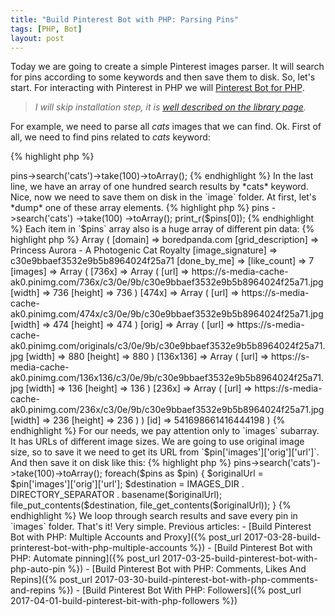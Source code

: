 ```yaml
---
title: "Build Pinterest Bot with PHP: Parsing Pins"
tags: [PHP, Bot]
layout: post
---
```


Today we are going to create a simple Pinterest images parser. It will search for pins according to some keywords and then save them to disk. So, let's start. For interacting with Pinterest in PHP we will [Pinterest Bot for PHP](https://github.com/seregazhuk/php-pinterest-bot). 

> *I will skip installation step, it is [well described on the library page](https://github.com/seregazhuk/php-pinterest-bot#installation).*

For example, we need to parse all *cats* images that we can find. Ok. First of all, we need to find pins related to *cats* keyword:

{% highlight php %}
<?php

require __DIR__ . '/vendor/autoload.php';

use seregazhuk\PinterestBot\Factories\PinterestBot;

$bot = PinterestBot::create();

$pins = $bot->pins->search('cats')->take(100)->toArray();
{% endhighlight %}

In the last line, we have an array of one hundred search results by *cats* keyword. Nice, now we need to save them on disk in the `image` folder. At first, let's *dump* one of these array elements.

{% highlight php %}
<?php 

// ...
$pins = $bot->pins
    ->search('cats')
    ->take(100)
    ->toArray();
print_r($pins[0]);
{% endhighlight %}

Each item in `$pins` array also is a huge array of different pin data:

{% highlight php %}
Array
(
    [domain] => boredpanda.com
    [grid_description] => Princess Aurora - A Photogenic Cat Royalty
    [image_signature] => c30e9bbaef3532e9b5b8964024f25a71
    [done_by_me] => 
    [like_count] => 7
    [images] => Array
        (
            [736x] => Array
                (
                    [url] => https://s-media-cache-ak0.pinimg.com/736x/c3/0e/9b/c30e9bbaef3532e9b5b8964024f25a71.jpg
                    [width] => 736
                    [height] => 736
                )

            [474x] => Array
                (
                    [url] => https://s-media-cache-ak0.pinimg.com/474x/c3/0e/9b/c30e9bbaef3532e9b5b8964024f25a71.jpg
                    [width] => 474
                    [height] => 474
                )

            [orig] => Array
                (
                    [url] => https://s-media-cache-ak0.pinimg.com/originals/c3/0e/9b/c30e9bbaef3532e9b5b8964024f25a71.jpg
                    [width] => 880
                    [height] => 880
                )

            [136x136] => Array
                (
                    [url] => https://s-media-cache-ak0.pinimg.com/136x136/c3/0e/9b/c30e9bbaef3532e9b5b8964024f25a71.jpg
                    [width] => 136
                    [height] => 136
                )

            [236x] => Array
                (
                    [url] => https://s-media-cache-ak0.pinimg.com/236x/c3/0e/9b/c30e9bbaef3532e9b5b8964024f25a71.jpg
                    [width] => 236
                    [height] => 236
                )

        )
    [id] => 541698661416444198
)
{% endhighlight %}

For our needs, we pay attention only to `images` subarray. It has URLs of different image sizes. We are going to use original image size, so to save it we need to get its URL from `$pin['images']['orig']['url']`. And then save it on disk like this:

{% highlight php %}
<?php

$originalUrl = $pin['images']['orig']['url'];
$destination = 'images' . DIRECTORY_SEPARATOR . basename($originalUrl);
file_put_contents($destination, file_get_contents($originalUrl));
{% endhighlight %}

We use `basename()` function to get file name and then `file_put_contents()` to store the original pin image on our disk. So, here is the final version:

{% highlight php %}
<?php

require __DIR__ . '/vendor/autoload.php';

use seregazhuk\PinterestBot\Factories\PinterestBot;

const IMAGES_DIR = 'images';
$bot = PinterestBot::create();

$pins = $bot->pins->search('cats')->take(100)->toArray();
foreach($pins as $pin) {
    $originalUrl = $pin['images']['orig']['url'];
    $destination = IMAGES_DIR . DIRECTORY_SEPARATOR . basename($originalUrl);
    file_put_contents($destination, file_get_contents($originalUrl));
}
{% endhighlight %}

We loop through search results and save every pin in `images` folder. That's it! Very simple.


Previous articles:

- [Build Pinterest Bot with PHP: Multiple Accounts and Proxy]({% post_url 2017-03-28-build-printerest-bot-with-php-multiple-accounts %})
- [Build Pinterest Bot with PHP: Automate pinning]({% post_url 2017-03-25-build-pinterest-bot-with-php-auto-pin %})
- [Build Pinterest Bot with PHP: Comments, Likes And Repins]({% post_url 2017-03-30-build-pinterest-bot-with-php-comments-and-repins %})
- [Build Pinterest Bot With PHP: Followers]({% post_url 2017-04-01-build-pinterest-bit-with-php-followers %})
